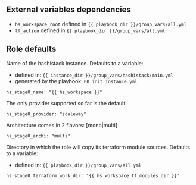 
```{include} ../../../roles/stage0/README.md
```

## External variables dependencies

* `hs_workspace_root` defined in `{{ playbook_dir }}/group_vars/all.yml`
* `tf_action` defined in `{{ playbook_dir }}/group_vars/all.yml`

## Role defaults

Name of the hashistack instance. Defaults to a variable:
* defined in: `{{ instance_dir }}/group_vars/hashistack/main.yml`
* generated by the playbook: `00_init_instance.yml`
```
hs_stage0_name: "{{ hs_workspace }}"
```

The only provider supported so far is the default.
```
hs_stage0_provider: "scaleway"
```

Architecture comes in 2 flavors: [mono|multi]
```
hs_stage0_archi: "multi"
```

Directory in which the role will copy its terraform module sources. Defaults
to a variable:
* defined in: `{{ playbook_dir }}/group_vars/all.yml`
```
hs_stage0_terraform_work_dir: "{{ hs_workspace_tf_modules_dir }}"
